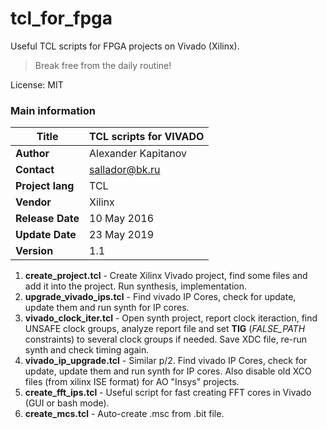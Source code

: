 # tcl_for_fpga
Useful TCL scripts for FPGA projects on Vivado (Xilinx).

> Break free from the daily routine!  

License: MIT

### Main information


| **Title**         | TCL scripts for VIVADO|
| -- | -- |
| **Author**        | Alexander Kapitanov   |
| **Contact**       | sallador@bk.ru        |
| **Project lang**  | TCL                   |
| **Vendor**        | Xilinx                |
| **Release Date**  | 10 May 2016           |
| **Update  Date**  | 23 May 2019           |
| **Version**       | 1.1                   |


1. **create_project.tcl** - Create Xilinx Vivado project, find some files and add it into the project. Run synthesis, implementation.
2. **upgrade_vivado_ips.tcl** - Find vivado IP Cores, check for update, update them and run synth for IP cores.
3. **vivado_clock_iter.tcl** - Open synth project, report clock iteraction, find UNSAFE clock groups, analyze report file and set **TIG** (_FALSE_PATH_ constraints) to several clock groups if needed. Save XDC file, re-run synth and check timing again.
4. **vivado_ip_upgrade.tcl** - Similar p/2. Find vivado IP Cores, check for update, update them and run synth for IP cores. Also disable old XCO files (from xilinx ISE format) for AO "Insys" projects.
5. **create_fft_ips.tcl** - Useful script for fast creating FFT cores in Vivado (GUI or bash mode).
6. **create_mcs.tcl** - Auto-create .msc from .bit file.
